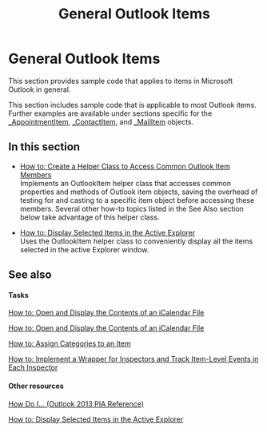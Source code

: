 ﻿---
title: General Outlook Items
TOCTitle: General Outlook Items
ms:assetid: e7d57811-17b6-4689-b2fc-8eddddcbb6ba
ms:mtpsurl: https://msdn.microsoft.com/en-us/library/Dn292516(v=office.15)
ms:contentKeyID: 55119843
ms.date: 07/24/2014
mtps_version: v=office.15
---

# General Outlook Items

This section provides sample code that applies to items in Microsoft Outlook in general.

This section includes sample code that is applicable to most Outlook items. Further examples are available under sections specific for the [\_AppointmentItem](https://msdn.microsoft.com/en-us/library/bb623692\(v=office.15\)), [\_ContactItem](https://msdn.microsoft.com/en-us/library/bb643903\(v=office.15\)), and [\_MailItem](https://msdn.microsoft.com/en-us/library/bb610623\(v=office.15\)) objects.

## In this section

  - [How to: Create a Helper Class to Access Common Outlook Item Members](how-to-create-a-helper-class-to-access-common-outlook-item-members.md)  
    Implements an OutlookItem helper class that accesses common properties and methods of Outlook item objects, saving the overhead of testing for and casting to a specific item object before accessing these members. Several other how-to topics listed in the See Also section below take advantage of this helper class.

  - [How to: Display Selected Items in the Active Explorer](how-to-display-selected-items-in-the-active-explorer.md)  
    Uses the OutlookItem helper class to conveniently display all the items selected in the active Explorer window.

## See also

#### Tasks

[How to: Open and Display the Contents of an iCalendar File](how-to-open-and-display-the-contents-of-an-icalendar-file.md)

[How to: Open and Display the Contents of an iCalendar File](how-to-open-and-display-the-contents-of-an-icalendar-file.md)

[How to: Assign Categories to an Item](how-to-assign-categories-to-an-item.md)

[How to: Implement a Wrapper for Inspectors and Track Item-Level Events in Each Inspector](how-to-implement-a-wrapper-for-inspectors-and-track-item-level-events-in-each-inspector.md)

#### Other resources

[How Do I... (Outlook 2013 PIA Reference)](how-do-i-outlook-2013-pia-reference.md)

[How to: Display Selected Items in the Active Explorer](https://msdn.microsoft.com/en-us/library/hh780898\(v=office.15\))

